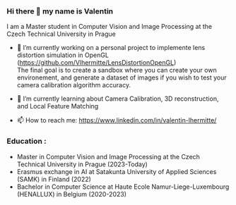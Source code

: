 ### Hi there 👋 my name is Valentin
I am a Master student in Computer Vision and Image Processing at the Czech Technical University in Prague

- 🔭 I’m currently working on a personal project to implemente lens distortion simulation in OpenGL (https://github.com/Vlhermitte/LensDistortionOpenGL) <br />
The final goal is to create a sandbox where you can create your own environement, and generate a dataset of images if you wish to test your camera calibration algorithm accuracy.

- 🌱 I’m currently learning about Camera Calibration, 3D reconstruction, and Local Feature Matching

- 📫 How to reach me: https://www.linkedin.com/in/valentin-lhermitte/


### Education :
- Master in Computer Vision and Image Processing at the Czech Technical University in Prague (2023-Today)
- Erasmus exchange in AI at Satakunta University of Applied Sciences (SAMK) in Finland (2022)
- Bachelor in Computer Science at Haute Ecole Namur-Liege-Luxembourg (HENALLUX) in Belgium (2020-2023)

<!--
**Vlhermitte/Vlhermitte** is a ✨ _special_ ✨ repository because its `README.md` (this file) appears on your GitHub profile.

Here are some ideas to get you started:

- 🔭 I’m currently working on ...
- 🌱 I’m currently learning ...
- 👯 I’m looking to collaborate on ...
- 🤔 I’m looking for help with ...
- 💬 Ask me about ...
- 📫 How to reach me: ...
- 😄 Pronouns: ...
- ⚡ Fun fact: ...
-->
